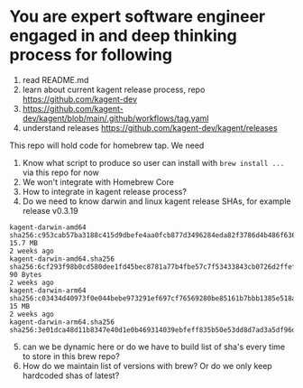 # You are expert software engineer engaged in and deep thinking process for following
1. read README.md
2. learn about current kagent release process, repo https://github.com/kagent-dev
3. https://github.com/kagent-dev/kagent/blob/main/.github/workflows/tag.yaml
4. understand releases https://github.com/kagent-dev/kagent/releases

This repo will hold code for homebrew tap. We need

1. Know what script to produce so user can install with `brew install ...` via this repo for now
2. We won't integrate with Homebrew Core
3. How to integrate in kagent release process?
4. Do we need to know darwin and linux kagent release SHAs, 
for example release v0.3.19
```
kagent-darwin-amd64
sha256:c953cab57ba3188c415d9dbefe4aa0fcb877d3496284eda82f3786d4b486f636
15.7 MB
2 weeks ago
kagent-darwin-amd64.sha256
sha256:6cf293f98b0cd580dee1fd45bec8781a77b4fbe57c7f53433843cb0726d2ffef
90 Bytes
2 weeks ago
kagent-darwin-arm64
sha256:c03434d40973f0e044bebe973291ef697cf76569280be85161b7bbb1385e518a
15 MB
2 weeks ago
kagent-darwin-arm64.sha256
sha256:3e01dca48d11b8347e40d1e0b469314039ebfeff835b50e53dd8d7ad3a5df96d
```

5. can we be dynamic here or do we have to build list of sha's every time to store in this brew repo?
6. How do we maintain list of versions with brew? Or do we only keep hardcoded shas of latest?



